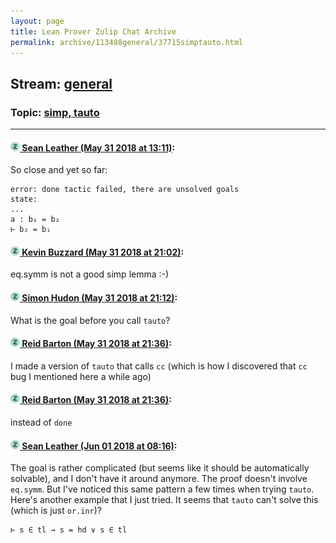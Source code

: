 ```yaml
---
layout: page
title: Lean Prover Zulip Chat Archive 
permalink: archive/113488general/37715simptauto.html
---
```


## Stream: [general](index.html)
### Topic: [simp, tauto](37715simptauto.html)

---

#### [![Click to go to Zulip](../../assets/img/zulip2.png) Sean Leather (May 31 2018 at 13:11)](https://leanprover.zulipchat.com/#narrow/stream/113488-general/topic/simp%2C%20tauto/near/127356880):
So close and yet so far:

```lean
error: done tactic failed, there are unsolved goals
state:
...
a : b₁ = b₂
⊢ b₂ = b₁
```

#### [![Click to go to Zulip](../../assets/img/zulip2.png) Kevin Buzzard (May 31 2018 at 21:02)](https://leanprover.zulipchat.com/#narrow/stream/113488-general/topic/simp%2C%20tauto/near/127378132):
eq.symm is not a good simp lemma :-)

#### [![Click to go to Zulip](../../assets/img/zulip2.png) Simon Hudon (May 31 2018 at 21:12)](https://leanprover.zulipchat.com/#narrow/stream/113488-general/topic/simp%2C%20tauto/near/127378623):
What is the goal before you call `tauto`?

#### [![Click to go to Zulip](../../assets/img/zulip2.png) Reid Barton (May 31 2018 at 21:36)](https://leanprover.zulipchat.com/#narrow/stream/113488-general/topic/simp%2C%20tauto/near/127379550):
I made a version of `tauto` that calls `cc` (which is how I discovered that `cc` bug I mentioned here a while ago)

#### [![Click to go to Zulip](../../assets/img/zulip2.png) Reid Barton (May 31 2018 at 21:36)](https://leanprover.zulipchat.com/#narrow/stream/113488-general/topic/simp%2C%20tauto/near/127379554):
instead of `done`

#### [![Click to go to Zulip](../../assets/img/zulip2.png) Sean Leather (Jun 01 2018 at 08:16)](https://leanprover.zulipchat.com/#narrow/stream/113488-general/topic/simp%2C%20tauto/near/127401951):
The goal is rather complicated (but seems like it should be automatically solvable), and I don't have it around anymore. The proof doesn't involve `eq.symm`. But I've noticed this same pattern a few times when trying `tauto`. Here's another example that I just tried. It seems that `tauto` can't solve this (which is just `or.inr`)?

```lean
⊢ s ∈ tl → s = hd ∨ s ∈ tl
```

